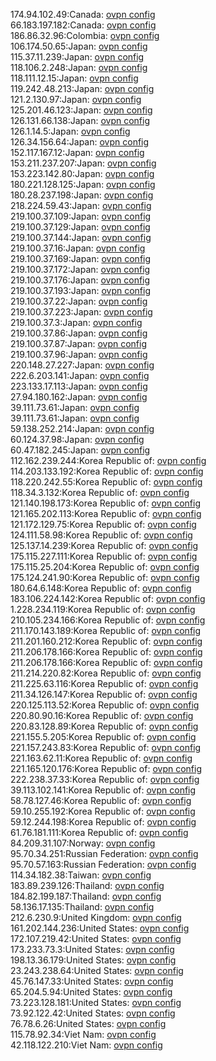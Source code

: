 174.94.102.49:Canada: [ovpn config](vpn/174_94_102_49.ovpn)  
66.183.197.182:Canada: [ovpn config](vpn/66_183_197_182.ovpn)  
186.86.32.96:Colombia: [ovpn config](vpn/186_86_32_96.ovpn)  
106.174.50.65:Japan: [ovpn config](vpn/106_174_50_65.ovpn)  
115.37.11.239:Japan: [ovpn config](vpn/115_37_11_239.ovpn)  
118.106.2.248:Japan: [ovpn config](vpn/118_106_2_248.ovpn)  
118.111.12.15:Japan: [ovpn config](vpn/118_111_12_15.ovpn)  
119.242.48.213:Japan: [ovpn config](vpn/119_242_48_213.ovpn)  
121.2.130.97:Japan: [ovpn config](vpn/121_2_130_97.ovpn)  
125.201.46.123:Japan: [ovpn config](vpn/125_201_46_123.ovpn)  
126.131.66.138:Japan: [ovpn config](vpn/126_131_66_138.ovpn)  
126.1.14.5:Japan: [ovpn config](vpn/126_1_14_5.ovpn)  
126.34.156.64:Japan: [ovpn config](vpn/126_34_156_64.ovpn)  
152.117.167.12:Japan: [ovpn config](vpn/152_117_167_12.ovpn)  
153.211.237.207:Japan: [ovpn config](vpn/153_211_237_207.ovpn)  
153.223.142.80:Japan: [ovpn config](vpn/153_223_142_80.ovpn)  
180.221.128.125:Japan: [ovpn config](vpn/180_221_128_125.ovpn)  
180.28.237.198:Japan: [ovpn config](vpn/180_28_237_198.ovpn)  
218.224.59.43:Japan: [ovpn config](vpn/218_224_59_43.ovpn)  
219.100.37.109:Japan: [ovpn config](vpn/219_100_37_109.ovpn)  
219.100.37.129:Japan: [ovpn config](vpn/219_100_37_129.ovpn)  
219.100.37.144:Japan: [ovpn config](vpn/219_100_37_144.ovpn)  
219.100.37.16:Japan: [ovpn config](vpn/219_100_37_16.ovpn)  
219.100.37.169:Japan: [ovpn config](vpn/219_100_37_169.ovpn)  
219.100.37.172:Japan: [ovpn config](vpn/219_100_37_172.ovpn)  
219.100.37.176:Japan: [ovpn config](vpn/219_100_37_176.ovpn)  
219.100.37.193:Japan: [ovpn config](vpn/219_100_37_193.ovpn)  
219.100.37.22:Japan: [ovpn config](vpn/219_100_37_22.ovpn)  
219.100.37.223:Japan: [ovpn config](vpn/219_100_37_223.ovpn)  
219.100.37.3:Japan: [ovpn config](vpn/219_100_37_3.ovpn)  
219.100.37.86:Japan: [ovpn config](vpn/219_100_37_86.ovpn)  
219.100.37.87:Japan: [ovpn config](vpn/219_100_37_87.ovpn)  
219.100.37.96:Japan: [ovpn config](vpn/219_100_37_96.ovpn)  
220.148.27.227:Japan: [ovpn config](vpn/220_148_27_227.ovpn)  
222.6.203.141:Japan: [ovpn config](vpn/222_6_203_141.ovpn)  
223.133.17.113:Japan: [ovpn config](vpn/223_133_17_113.ovpn)  
27.94.180.162:Japan: [ovpn config](vpn/27_94_180_162.ovpn)  
39.111.73.61:Japan: [ovpn config](vpn/39_111_73_61.ovpn)  
39.111.73.61:Japan: [ovpn config](vpn/39_111_73_61.ovpn)  
59.138.252.214:Japan: [ovpn config](vpn/59_138_252_214.ovpn)  
60.124.37.98:Japan: [ovpn config](vpn/60_124_37_98.ovpn)  
60.47.182.245:Japan: [ovpn config](vpn/60_47_182_245.ovpn)  
112.162.239.244:Korea Republic of: [ovpn config](vpn/112_162_239_244.ovpn)  
114.203.133.192:Korea Republic of: [ovpn config](vpn/114_203_133_192.ovpn)  
118.220.242.55:Korea Republic of: [ovpn config](vpn/118_220_242_55.ovpn)  
118.34.3.132:Korea Republic of: [ovpn config](vpn/118_34_3_132.ovpn)  
121.140.198.173:Korea Republic of: [ovpn config](vpn/121_140_198_173.ovpn)  
121.165.202.113:Korea Republic of: [ovpn config](vpn/121_165_202_113.ovpn)  
121.172.129.75:Korea Republic of: [ovpn config](vpn/121_172_129_75.ovpn)  
124.111.58.98:Korea Republic of: [ovpn config](vpn/124_111_58_98.ovpn)  
125.137.14.239:Korea Republic of: [ovpn config](vpn/125_137_14_239.ovpn)  
175.115.227.111:Korea Republic of: [ovpn config](vpn/175_115_227_111.ovpn)  
175.115.25.204:Korea Republic of: [ovpn config](vpn/175_115_25_204.ovpn)  
175.124.241.90:Korea Republic of: [ovpn config](vpn/175_124_241_90.ovpn)  
180.64.6.148:Korea Republic of: [ovpn config](vpn/180_64_6_148.ovpn)  
183.106.224.142:Korea Republic of: [ovpn config](vpn/183_106_224_142.ovpn)  
1.228.234.119:Korea Republic of: [ovpn config](vpn/1_228_234_119.ovpn)  
210.105.234.166:Korea Republic of: [ovpn config](vpn/210_105_234_166.ovpn)  
211.170.143.189:Korea Republic of: [ovpn config](vpn/211_170_143_189.ovpn)  
211.201.160.212:Korea Republic of: [ovpn config](vpn/211_201_160_212.ovpn)  
211.206.178.166:Korea Republic of: [ovpn config](vpn/211_206_178_166.ovpn)  
211.206.178.166:Korea Republic of: [ovpn config](vpn/211_206_178_166.ovpn)  
211.214.220.82:Korea Republic of: [ovpn config](vpn/211_214_220_82.ovpn)  
211.225.63.116:Korea Republic of: [ovpn config](vpn/211_225_63_116.ovpn)  
211.34.126.147:Korea Republic of: [ovpn config](vpn/211_34_126_147.ovpn)  
220.125.113.52:Korea Republic of: [ovpn config](vpn/220_125_113_52.ovpn)  
220.80.90.16:Korea Republic of: [ovpn config](vpn/220_80_90_16.ovpn)  
220.83.128.89:Korea Republic of: [ovpn config](vpn/220_83_128_89.ovpn)  
221.155.5.205:Korea Republic of: [ovpn config](vpn/221_155_5_205.ovpn)  
221.157.243.83:Korea Republic of: [ovpn config](vpn/221_157_243_83.ovpn)  
221.163.62.11:Korea Republic of: [ovpn config](vpn/221_163_62_11.ovpn)  
221.165.120.176:Korea Republic of: [ovpn config](vpn/221_165_120_176.ovpn)  
222.238.37.33:Korea Republic of: [ovpn config](vpn/222_238_37_33.ovpn)  
39.113.102.141:Korea Republic of: [ovpn config](vpn/39_113_102_141.ovpn)  
58.78.127.46:Korea Republic of: [ovpn config](vpn/58_78_127_46.ovpn)  
59.10.255.192:Korea Republic of: [ovpn config](vpn/59_10_255_192.ovpn)  
59.12.244.198:Korea Republic of: [ovpn config](vpn/59_12_244_198.ovpn)  
61.76.181.111:Korea Republic of: [ovpn config](vpn/61_76_181_111.ovpn)  
84.209.31.107:Norway: [ovpn config](vpn/84_209_31_107.ovpn)  
95.70.34.251:Russian Federation: [ovpn config](vpn/95_70_34_251.ovpn)  
95.70.57.163:Russian Federation: [ovpn config](vpn/95_70_57_163.ovpn)  
114.34.182.38:Taiwan: [ovpn config](vpn/114_34_182_38.ovpn)  
183.89.239.126:Thailand: [ovpn config](vpn/183_89_239_126.ovpn)  
184.82.199.187:Thailand: [ovpn config](vpn/184_82_199_187.ovpn)  
58.136.17.135:Thailand: [ovpn config](vpn/58_136_17_135.ovpn)  
212.6.230.9:United Kingdom: [ovpn config](vpn/212_6_230_9.ovpn)  
161.202.144.236:United States: [ovpn config](vpn/161_202_144_236.ovpn)  
172.107.219.42:United States: [ovpn config](vpn/172_107_219_42.ovpn)  
173.233.73.3:United States: [ovpn config](vpn/173_233_73_3.ovpn)  
198.13.36.179:United States: [ovpn config](vpn/198_13_36_179.ovpn)  
23.243.238.64:United States: [ovpn config](vpn/23_243_238_64.ovpn)  
45.76.147.33:United States: [ovpn config](vpn/45_76_147_33.ovpn)  
65.204.5.94:United States: [ovpn config](vpn/65_204_5_94.ovpn)  
73.223.128.181:United States: [ovpn config](vpn/73_223_128_181.ovpn)  
73.92.122.42:United States: [ovpn config](vpn/73_92_122_42.ovpn)  
76.78.6.26:United States: [ovpn config](vpn/76_78_6_26.ovpn)  
115.78.92.34:Viet Nam: [ovpn config](vpn/115_78_92_34.ovpn)  
42.118.122.210:Viet Nam: [ovpn config](vpn/42_118_122_210.ovpn)  
